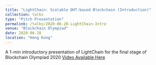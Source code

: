 ```yaml
---
title: "LightChain: Scalable DHT-based Blockchain (Introduction)"
collection: talks
type: "Pitch Presentation"
permalink: /talks/2020-06-28-LightChain-Intro
venue: "Blockchain Olympiad"
date: 2020-06-28
location: "Hong Kong"
---
```


A 1-min introductory presentation of LightChain for the final stage of Blockchain Olympiad 2020 [Video Available Here](https://www.youtube.com/watch?v=rr4po25VOMQ&t=1s)

